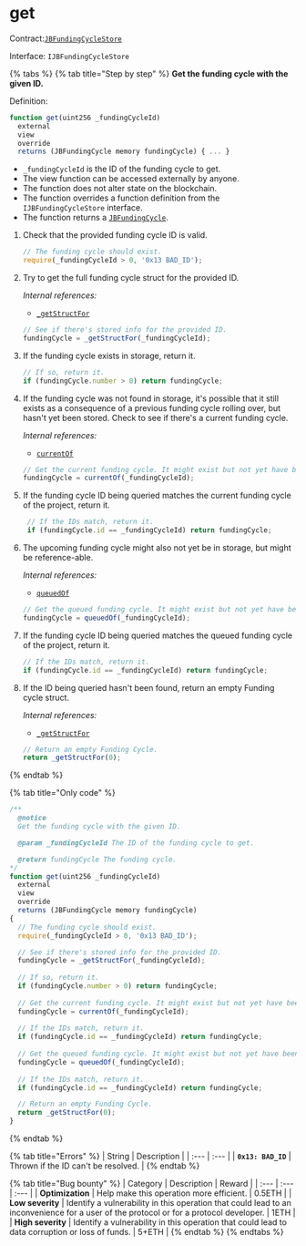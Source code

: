 # get

Contract:[`JBFundingCycleStore`](../)​‌

Interface: `IJBFundingCycleStore`

{% tabs %}
{% tab title="Step by step" %}
**Get the funding cycle with the given ID.**  
  
Definition:

```javascript
function get(uint256 _fundingCycleId)
  external
  view
  override
  returns (JBFundingCycle memory fundingCycle) { ... }
```

* `_fundingCycleId` is the ID of the funding cycle to get.
* The view function can be accessed externally by anyone. 
* The function does not alter state on the blockchain.
* The function overrides a function definition from the `IJBFundingCycleStore` interface.
* The function returns a [`JBFundingCycle`](../../../data-structures/jbfundingcycle.md).

1. Check that the provided funding cycle ID is valid. 

   ```javascript
   // The funding cycle should exist.
   require(_fundingCycleId > 0, '0x13 BAD_ID');
   ```

2. Try to get the full funding cycle struct for the provided ID.  


   _Internal references:_

   * [`_getStructFor`](_getstructfor.md)

   ```javascript
   // See if there's stored info for the provided ID.
   fundingCycle = _getStructFor(_fundingCycleId);
   ```

3. If the funding cycle exists in storage, return it.

   ```javascript
   // If so, return it.
   if (fundingCycle.number > 0) return fundingCycle;
   ```

4. If the funding cycle was not found in storage, it's possible that it still exists as a consequence of a previous funding cycle rolling over, but hasn't yet been stored. Check to see if there's a current funding cycle.  


   _Internal references:_

   * [`currentOf`](currentof.md)

   ```javascript
   // Get the current funding cycle. It might exist but not yet have been stored.
   fundingCycle = currentOf(_fundingCycleId);
   ```

5. If the funding cycle ID being queried matches the current funding cycle of the project, return it.

   ```javascript
    // If the IDs match, return it.
    if (fundingCycle.id == _fundingCycleId) return fundingCycle;
   ```

6. The upcoming funding cycle might also not yet be in storage, but might be reference-able.  


   _Internal references:_

   * [`queuedOf`](queuedof.md)

   ```javascript
   // Get the queued funding cycle. It might exist but not yet have been stored.
   fundingCycle = queuedOf(_fundingCycleId);
   ```

7. If the funding cycle ID being queried matches the queued funding cycle of the project, return it.

   ```javascript
   // If the IDs match, return it.
   if (fundingCycle.id == _fundingCycleId) return fundingCycle;
   ```

8. If the ID being queried hasn't been found, return an empty Funding cycle struct.  


   _Internal references:_

   * [`_getStructFor`](_getstructfor.md)

   ```javascript
   // Return an empty Funding Cycle.
   return _getStructFor(0);
   ```

  
{% endtab %}

{% tab title="Only code" %}
```javascript
/**
  @notice 
  Get the funding cycle with the given ID.

  @param _fundingCycleId The ID of the funding cycle to get.

  @return fundingCycle The funding cycle.
*/
function get(uint256 _fundingCycleId)
  external
  view
  override
  returns (JBFundingCycle memory fundingCycle)
{
  // The funding cycle should exist.
  require(_fundingCycleId > 0, '0x13 BAD_ID');

  // See if there's stored info for the provided ID.
  fundingCycle = _getStructFor(_fundingCycleId);
  
  // If so, return it.
  if (fundingCycle.number > 0) return fundingCycle;
  
  // Get the current funding cycle. It might exist but not yet have been stored.
  fundingCycle = currentOf(_fundingCycleId);
  
  // If the IDs match, return it.
  if (fundingCycle.id == _fundingCycleId) return fundingCycle;
  
  // Get the queued funding cycle. It might exist but not yet have been stored.
  fundingCycle = queuedOf(_fundingCycleId);
  
  // If the IDs match, return it.
  if (fundingCycle.id == _fundingCycleId) return fundingCycle;

  // Return an empty Funding Cycle.
  return _getStructFor(0);
}
```
{% endtab %}

{% tab title="Errors" %}
| String | Description |
| :--- | :--- |
| **`0x13: BAD_ID`** | Thrown if the ID can't be resolved. |
{% endtab %}

{% tab title="Bug bounty" %}
| Category | Description | Reward |
| :--- | :--- | :--- |
| **Optimization** | Help make this operation more efficient. | 0.5ETH |
| **Low severity** | Identify a vulnerability in this operation that could lead to an inconvenience for a user of the protocol or for a protocol developer. | 1ETH |
| **High severity** | Identify a vulnerability in this operation that could lead to data corruption or loss of funds. | 5+ETH |
{% endtab %}
{% endtabs %}

